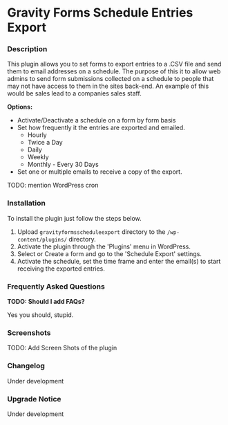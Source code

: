 Gravity Forms Schedule Entries Export
================
### Description

This plugin allows you to set forms to export entries to a .CSV file and send them to email addresses on a schedule. The purpose of this it to allow web admins to send form submissions collected on a schedule to people that may not have access to them in the sites back-end. An example of this would be sales lead to a companies sales staff.

**Options:**

* Activate/Deactivate a schedule on a form by form basis
* Set how frequently it the entries are exported and emailed.
	* Hourly
	* Twice a Day
	* Daily
	* Weekly
	* Monthly - Every 30 Days
* Set one or multiple emails to receive a copy of the export.

TODO: mention WordPress cron

### Installation

To install the plugin just follow the steps below.

1. Upload `gravityformsscheduleexport` directory to the `/wp-content/plugins/` directory.
2. Activate the plugin through the 'Plugins' menu in WordPress.
3. Select or Create a form and go to the 'Schedule Export' settings.
4. Activate the schedule, set the time frame and enter the email(s) to start receiving the exported entries.

### Frequently Asked Questions

**TODO: Should I add FAQs?**

Yes you should, stupid.

### Screenshots

TODO: Add Screen Shots of the plugin

### Changelog

Under development

### Upgrade Notice

Under development